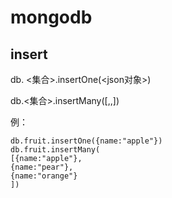 # mongodb

## insert

db. <集合>.insertOne(<json对象>)

db.<集合>.insertMany([<json1>,<json2>,<json3>])

例：

~~~shell
db.fruit.insertOne({name:"apple"})
db.fruit.insertMany(
[{name:"apple"},
{name:"pear"},
{name:"orange"}
])
~~~

